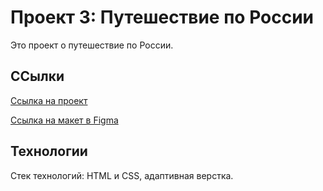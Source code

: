 # Проект 3: Путешествие по России

Это проект о путешествие по России.

## ССылки
[Ссылка на проект](https://nikotin161.github.io/russian-travel/)

[Ссылка на макет в Figma](https://www.figma.com/file/5S2WSbEFL6awjVWJ0NWL8Q/Sprint-3_-Russia-_-desktop-mobile?node-id=28503%3A0)

## Технологии

Стек технологий: HTML и CSS, адаптивная верстка.